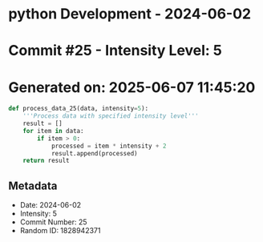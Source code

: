 ﻿# python Development - 2024-06-02
# Commit #25 - Intensity Level: 5
# Generated on: 2025-06-07 11:45:20
```python
def process_data_25(data, intensity=5):
    '''Process data with specified intensity level'''
    result = []
    for item in data:
        if item > 0:
            processed = item * intensity + 2
            result.append(processed)
    return result
```
## Metadata
- Date: 2024-06-02
- Intensity: 5
- Commit Number: 25
- Random ID: 1828942371
